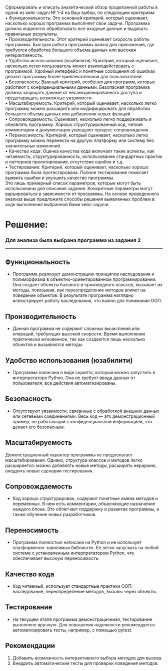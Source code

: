 Сформировать и описать аналитический обзор проделанной работы в одной из кейс-задач № 1-4 на Ваш выбор, по следующим критериям: <br>
    • Функциональность: Это основной критерий, который оценивает, насколько хорошо программа выполняет свои задачи. Программа должна корректно обрабатывать все входные данные и выдавать правильные результаты. <br>
    • Производительность: Этот критерий оценивает скорость работы программы. Быстрая работа программы важна для приложений, где требуется обработка большого объема данных или высокая интерактивность. <br>
    • Удобство использования (юзабилити): Критерий, который оценивает, насколько легко пользователь может взаимодействовать с программой. Удобный интерфейс и понятные сообщения об ошибках делают программу более привлекательной для пользователей. <br>
    • Безопасность: Важный критерий, особенно для программ, которые работают с конфиденциальными данными. Безопасная программа должна защищать данные от несанкционированного доступа и предотвращать возможные уязвимости. <br>
    • Масштабируемость: Критерий, который оценивает, насколько легко программу можно расширить или модифицировать для обработки большего объема данных или добавления новых функций. <br>
    • Сопровождаемость: Оценивает, насколько легко поддерживать и обновлять программу. Хорошо структурированный код, четкие комментарии и документация упрощают процесс сопровождения. <br>
    • Переносимость: Критерий, который оценивает, насколько легко программу можно перенести на другую платформу или систему без значительных изменений. <br>
    • Качество кода: Оценка качества кода включает такие аспекты, как читаемость, структурированность, использование стандартных практик и паттернов проектирования, отсутствие ошибок и т.д. <br>
    • Тестирование: Критерий, который оценивает, насколько хорошо программа была протестирована. Полное тестирование помогает выявить ошибки и улучшить качество программы.<br>
Это лишь примерный список параметров, которые могут быть использованы для описания задания. Конкретные параметры могут варьироваться в зависимости от программы.
На основе проведенного анализа выше предложите способы решения выявленных проблем в ходе выполнения выбранной Вами кейс-задачи.

# Решение: 
### Для анализа была выбрана программа из задания 2
---
## Функциональность
- Программа реализует демонстрацию принципов наследования и полиморфизма в объектно-ориентированном программировании. Она создает объекты базового и производного классов, вызывает их методы, показывая, как переопределение методов влияет на поведение объектов. В результате программа наглядно иллюстрирует работу наследования, что важно для понимания ООП.

## Производительность
- Данная программа не содержит сложных вычислений или операций, требующих высокой скорости. Время выполнения практически мгновенное, так как создаются лишь несколько объектов и вызываются методы.

## Удобство использования (юзабилити)
- Программа написана в виде скрипта, который можно запустить в интерпретаторе Python. Она не требует ввода данных от пользователя, все действия автоматизированы.

## Безопасность
- Отсутствуют уязвимости, связанные с обработкой внешних данных или сетевыми соединениями. Весь код — это демонстрационный пример, не работающий с конфиденциальной информацией, что делает его безопасным.
## Масштабируемость
Демонстрационный характер программы не предполагает масштабирования. Однако, структура классов и методов легко расширяется: можно добавлять новые методы, расширять иерархию, внедрять новые сценарии тестирования.

## Сопровождаемость
- Код хорошо структурирован, содержит понятные имена методов и переменных. В нем есть комментарии, объясняющие назначение каждого блока. Это облегчает поддержку и развитие программы, а также обучение новых разработчиков.

## Переносимость
- Программа полностью написана на Python и не использует платформенно-зависимых библиотек. Ее легко запускать на любой системе с установленным интерпретатором Python, что обеспечивает высокую переносимость.

## Качество кода
- Код читаемый, использует стандартные практики ООП: наследование, переопределение методов, вызовы через объекты. 
## Тестирование
- На текущем этапе программа демонстрационная, тестирование выполнено вручную. Для повышения надежности рекомендуется автоматизировать тесты, например, с помощью pytest.


## Рекомендации
1. Добавить возможность интерактивного выбора методов для вызова. 
2. Внедрить автоматические тесты для проверки поведения методов.

